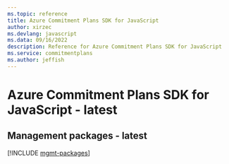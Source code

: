 ```yaml
---
ms.topic: reference
title: Azure Commitment Plans SDK for JavaScript
author: xirzec
ms.devlang: javascript
ms.data: 09/16/2022
description: Reference for Azure Commitment Plans SDK for JavaScript
ms.service: commitmentplans
ms.author: jeffish
---
```

# Azure Commitment Plans SDK for JavaScript - latest

## Management packages - latest
[!INCLUDE [mgmt-packages](commitment-plans-mgmt-index.md)]